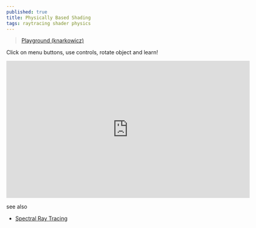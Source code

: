 ```yaml
---
published: true
title: Physically Based Shading
tags: raytracing shader physics
---
```

> [Playground (knarkowicz)](https://www.shadertoy.com/view/4sSfzK)

Click on menu buttons, use controls, rotate object and learn!

<iframe width="640" height="360" frameborder="0" src="https://www.shadertoy.com/embed/4sSfzK?gui=true&t=10&paused=true&muted=false" allowfullscreen></iframe>

see also
- [Spectral Ray Tracing](https://news.ycombinator.com/item?id=40035552)
